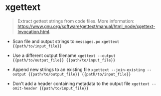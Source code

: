 # xgettext
> Extract gettext strings from code files.
> More information: <https://www.gnu.org/software/gettext/manual/html_node/xgettext-Invocation.html>.

- Scan file and output strings to `messages.po`
`xgettext {{path/to/input_file}}`

- Use a different output filename
`xgettext --output {{path/to/output_file}} {{path/to/input_file}}`

- Append new strings to an existing file
`xgettext --join-existing --output {{path/to/output_file}} {{path/to/input_file}}`

- Don't add a header containing metadata to the output file
`xgettext --omit-header {{path/to/input_file}}`
